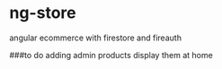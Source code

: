 # ng-store
angular ecommerce with firestore and fireauth

###to do 
adding admin products
display them at home
